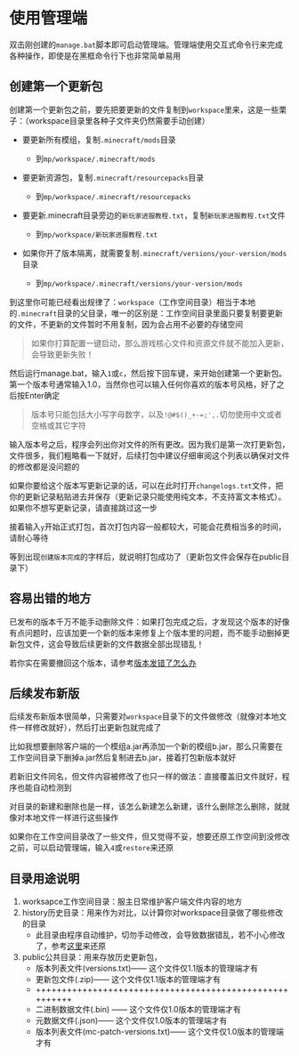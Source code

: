 # 使用管理端

双击刚创建的`manage.bat`脚本即可启动管理端。管理端使用交互式命令行来完成各种操作，即使是在黑框命令行下也非常简单易用

## 创建第一个更新包

创建第一个更新包之前，要先把要更新的文件复制到`workspace`里来，这是一些栗子：（workspace目录里各种子文件夹仍然需要手动创建）

+ 要更新所有模组，复制`.minecraft/mods`目录
  + 到`mp/workspace/.minecraft/mods`

+ 要更新资源包，复制`.minecraft/resourcepacks`目录
  + 到`mp/workspace/.minecraft/resourcepacks`

+ 要更新.minecraft目录旁边的`新玩家进服教程.txt`，复制`新玩家进服教程.txt`文件
  + 到`mp/workspace/新玩家进服教程.txt`

+ 如果你开了版本隔离，就需要复制`.minecraft/versions/your-version/mods`目录
  + 到`mp/workspace/.minecraft/versions/your-version/mods`


到这里你可能已经看出规律了：`workspace`（工作空间目录）相当于本地的`.minecraft`目录的父目录，唯一的区别是：工作空间目录里面只要复制要更新的文件，不更新的文件暂时不用复制，因为会占用不必要的存储空间

> 如果你打算配置一键启动，那么游戏核心文件和资源文件就不能加入更新，会导致更新失败！

然后运行manage.bat，输入`1`或`c`，然后按下回车键，来开始创建第一个更新包。第一个版本号通常输入1.0，当然你也可以输入任何你喜欢的版本号风格，好了之后按Enter确定

>  版本号只能包括大小写字母数字，以及`!@#$()_+-=;',.`切勿使用中文或者空格或其它字符

输入版本号之后，程序会列出你对文件的所有更改。因为我们是第一次打更新包，文件很多，我们粗略看一下就好，后续打包中建议仔细审阅这个列表以确保对文件的修改都是没问题的

如果你要给这个版本写更新记录的话，可以在此时打开`changelogs.txt`文件，把你的更新记录粘贴进去并保存（更新记录只能使用纯文本，不支持富文本格式）。如果你不想写更新记录，请直接跳过这一步

接着输入`y`开始正式打包，首次打包内容一般都较大，可能会花费相当多的时间，请耐心等待

等到出现`创建版本完成`的字样后，就说明打包成功了（更新包文件会保存在public目录下）

## 容易出错的地方

已发布的版本千万不能手动删除文件：如果打包完成之后，才发现这个版本的好像有点问题时，应该加更一个新的版本来修复上个版本里的问题，而不能手动删掉更新包文件，这会导致后续更新的文件数据全部出现错乱！

若你实在需要撤回这个版本，请参考[版本发错了怎么办](tutorial-notices.md#版本发错了怎么办)

## 后续发布新版

后续发布新版本很简单，只需要对`workspace`目录下的文件做修改（就像对本地文件一样修改就好），然后打出更新包就完成了

比如我想要删除客户端的一个模组a.jar再添加一个新的模组b.jar，那么只需要在工作空间目录下删掉a.jar然后复制进去b.jar，接着打包新版本就好

若新旧文件同名，但文件内容被修改了也只一样的做法：直接覆盖旧文件就好，程序也能自动检测到

对目录的新建和删除也是一样，该怎么新建怎么新建，该什么删除怎么删除，就就像对本地文件一样进行这些操作

如果你在工作空间目录改了一些文件，但又觉得不妥，想要还原工作空间到没修改之前，可以启动管理端，输入`4`或`restore`来还原

## 目录用途说明

1. worksapce工作空间目录：服主日常维护客户端文件内容的地方
2. history历史目录：用来作为对比，以计算你对workspace目录做了哪些修改的目录
   + 此目录由程序自动维护，切勿手动修改，会导致数据错乱，若不小心修改了，参考[这里](tutorial-notices.md#不小心修改了history目录)来还原
3. public公共目录：用来存放历史更新包，
   + 版本列表文件(versions.txt)—— 这个文件仅1.1版本的管理端才有
   + 更新包文件(.zip)—— 这个文件仅1.1版本的管理端才有
   + ++++++++++++++++++++++++++++++++++++++++++++++++++++++++
   + 二进制数据文件(.bin) —— 这个文件仅1.0版本的管理端才有
   + 元数据文件(.json)—— 这个文件仅1.0版本的管理端才有
   + 版本列表文件(mc-patch-versions.txt)—— 这个文件仅1.0版本的管理端才有